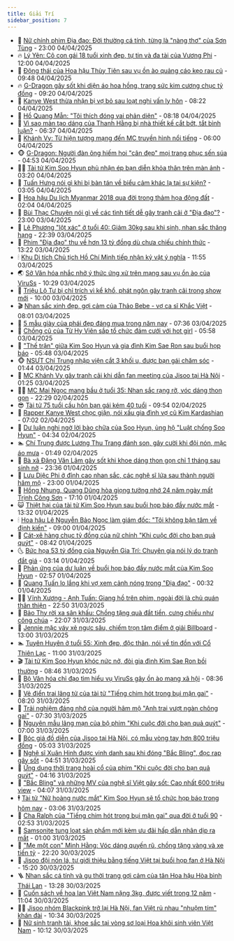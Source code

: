 ```yaml
---
title: Giải Trí
sidebar_position: 7
---
```


<!-- dantri-giai-tri:START -->
- 🤩 [Nữ chính phim Địa đạo: Đời thường cá tính, từng là &quot;nàng thơ&quot; của Sơn Tùng](https://dantri.com.vn/giai-tri/nu-chinh-phim-dia-dao-doi-thuong-ca-tinh-tung-la-nang-tho-cua-son-tung-20250404154256782.htm) - 23:00 04/04/2025
- 🔥 [Lý Yên: Cô con gái 18 tuổi xinh đẹp, tự tin và đa tài của Vương Phi](https://dantri.com.vn/giai-tri/ly-yen-co-con-gai-18-tuoi-xinh-dep-tu-tin-va-da-tai-cua-vuong-phi-20250404102510239.htm) - 12:00 04/04/2025
- 🚀 [Động thái của Hoa hậu Thùy Tiên sau vụ ồn ào quảng cáo kẹo rau củ](https://dantri.com.vn/giai-tri/dong-thai-cua-hoa-hau-thuy-tien-sau-vu-on-ao-quang-cao-keo-rau-cu-20250404152712184.htm) - 09:48 04/04/2025
- 🔥 [G-Dragon gây sốt khi diện áo hoa hồng, trang sức kim cương chục tỷ đồng](https://dantri.com.vn/giai-tri/g-dragon-gay-sot-khi-dien-ao-hoa-hong-trang-suc-kim-cuong-chuc-ty-dong-20250402215259868.htm) - 09:20 04/04/2025
- 🌈 [Kanye West thừa nhận bị vợ bỏ sau loạt nghi vấn ly hôn](https://dantri.com.vn/giai-tri/kanye-west-thua-nhan-bi-vo-bo-sau-loat-nghi-van-ly-hon-20250404112829687.htm) - 08:22 04/04/2025
- 📝 [Hồ Quang Mẫn: &quot;Tôi thích đóng vai phản diện&quot;](https://dantri.com.vn/giai-tri/ho-quang-man-toi-thich-dong-vai-phan-dien-20250404150410900.htm) - 08:18 04/04/2025
- 💪 [Vì sao màn tạo dáng của Thanh Hằng bị nhà thiết kế cắt bớt, tắt bình luận?](https://dantri.com.vn/giai-tri/vi-sao-man-tao-dang-cua-thanh-hang-bi-nha-thiet-ke-cat-bot-tat-binh-luan-20250404100947792.htm) - 06:37 04/04/2025
- 🤡 [Khánh Vy: Từ hiện tượng mạng đến MC truyền hình nổi tiếng](https://dantri.com.vn/giai-tri/khanh-vy-tu-hien-tuong-mang-den-mc-truyen-hinh-noi-tieng-20250403155431062.htm) - 06:00 04/04/2025
- 🐵 [G-Dragon: Người đàn ông hiếm hoi &quot;cân đẹp&quot; mọi trang phục sến súa](https://dantri.com.vn/giai-tri/g-dragon-nguoi-dan-ong-hiem-hoi-can-dep-moi-trang-phuc-sen-sua-20250404103018634.htm) - 04:53 04/04/2025
- 🧑‍🏫 [Tài tử Kim Soo Hyun phủ nhận ép bạn diễn khỏa thân trên màn ảnh](https://dantri.com.vn/giai-tri/tai-tu-kim-soo-hyun-phu-nhan-ep-ban-dien-khoa-than-tren-man-anh-20250404094034216.htm) - 03:20 04/04/2025
- 💂 [Tuấn Hưng nói gì khi bị bàn tán về biểu cảm khác lạ tại sự kiện?](https://dantri.com.vn/giai-tri/tuan-hung-noi-gi-khi-bi-ban-tan-ve-bieu-cam-khac-la-tai-su-kien-20250404095426886.htm) - 03:05 04/04/2025
- 🤠 [Hoa hậu Du lịch Myanmar 2018 qua đời trong thảm họa động đất](https://dantri.com.vn/giai-tri/hoa-hau-du-lich-myanmar-2018-qua-doi-trong-tham-hoa-dong-dat-20250404084517344.htm) - 02:04 04/04/2025
- 🫶 [Bùi Thạc Chuyên nói gì về các tình tiết dễ gây tranh cãi ở &quot;Địa đạo&quot;?](https://dantri.com.vn/giai-tri/bui-thac-chuyen-noi-gi-ve-cac-tinh-tiet-de-gay-tranh-cai-o-dia-dao-20250403223238173.htm) - 23:00 03/04/2025
- 🦏 [Lê Phương &quot;lột xác&quot; ở tuổi 40: Giảm 30kg sau khi sinh, nhan sắc thăng hạng](https://dantri.com.vn/giai-tri/le-phuong-lot-xac-o-tuoi-40-giam-30kg-sau-khi-sinh-nhan-sac-thang-hang-20250402205935338.htm) - 22:39 03/04/2025
- 🧰 [Phim &quot;Địa đạo&quot; thu về hơn 13 tỷ đồng dù chưa chiếu chính thức](https://dantri.com.vn/giai-tri/phim-dia-dao-thu-ve-hon-13-ty-dong-du-chua-chieu-chinh-thuc-20250403170433845.htm) - 13:22 03/04/2025
- 🕯 [Khu Di tích Chủ tịch Hồ Chí Minh tiếp nhận kỷ vật ý nghĩa](https://dantri.com.vn/giai-tri/khu-di-tich-chu-tich-ho-chi-minh-tiep-nhan-ky-vat-y-nghia-20250403200105134.htm) - 11:55 03/04/2025
- 🌏 [Sở Văn hóa nhắc nhở ý thức ứng xử trên mạng sau vụ ồn ào của ViruSs](https://dantri.com.vn/giai-tri/so-van-hoa-nhac-nho-y-thuc-ung-xu-tren-mang-sau-vu-on-ao-cua-viruss-20250403162420699.htm) - 10:29 03/04/2025
- 🌈 [Triệu Lộ Tư bị chỉ trích vì kể khổ, phát ngôn gây tranh cãi trong show mới](https://dantri.com.vn/giai-tri/trieu-lo-tu-bi-chi-trich-vi-ke-kho-phat-ngon-gay-tranh-cai-trong-show-moi-20250403121049246.htm) - 10:00 03/04/2025
- 🎬 [Nhan sắc xinh đẹp, gợi cảm của Thảo Bebe - vợ ca sĩ Khắc Việt](https://dantri.com.vn/giai-tri/nhan-sac-xinh-dep-goi-cam-cua-thao-bebe-vo-ca-si-khac-viet-20250402152122651.htm) - 08:01 03/04/2025
- 👀 [5 mẫu giày của phái đẹp đáng mua trong năm nay](https://dantri.com.vn/giai-tri/5-mau-giay-cua-phai-dep-dang-mua-trong-nam-nay-20250327141426895.htm) - 07:36 03/04/2025
- 🧰 [Chồng cũ của Từ Hy Viên sắp tổ chức đám cưới với hot girl](https://dantri.com.vn/giai-tri/chong-cu-cua-tu-hy-vien-sap-to-chuc-dam-cuoi-voi-hot-girl-20250403111006762.htm) - 05:58 03/04/2025
- 🧰 [&quot;Thế trận&quot; giữa Kim Soo Hyun và gia đình Kim Sae Ron sau buổi họp báo](https://dantri.com.vn/giai-tri/the-tran-giua-kim-soo-hyun-va-gia-dinh-kim-sae-ron-sau-buoi-hop-bao-20250403094823671.htm) - 05:48 03/04/2025
- 🐵 [NSƯT Chí Trung nhập viện cắt 3 khối u, được bạn gái chăm sóc](https://dantri.com.vn/giai-tri/nsut-chi-trung-nhap-vien-cat-3-khoi-u-duoc-ban-gai-cham-soc-20250402215712218.htm) - 01:44 03/04/2025
- 🐘 [MC Khánh Vy gây tranh cãi khi dẫn fan meeting của Jisoo tại Hà Nội](https://dantri.com.vn/giai-tri/mc-khanh-vy-gay-tranh-cai-khi-dan-fan-meeting-cua-jisoo-tai-ha-noi-20250402174147169.htm) - 01:25 03/04/2025
- 🧑‍💻 [MC Mai Ngọc mang bầu ở tuổi 35: Nhan sắc rạng rỡ, vóc dáng thon gọn](https://dantri.com.vn/giai-tri/mc-mai-ngoc-mang-bau-o-tuoi-35-nhan-sac-rang-ro-voc-dang-thon-gon-20250402183452759.htm) - 22:29 02/04/2025
- 😎 [Tài tử 75 tuổi cầu hôn bạn gái kém 40 tuổi](https://dantri.com.vn/giai-tri/tai-tu-75-tuoi-cau-hon-ban-gai-kem-40-tuoi-20250402162639602.htm) - 09:54 02/04/2025
- 🧰 [Rapper Kanye West chọc giận, nói xấu gia đình vợ cũ Kim Kardashian](https://dantri.com.vn/giai-tri/rapper-kanye-west-choc-gian-noi-xau-gia-dinh-vo-cu-kim-kardashian-20250402131444874.htm) - 07:02 02/04/2025
- 🧰 [Dư luận nghi ngờ lời bào chữa của Soo Hyun, ủng hộ &quot;Luật chống Soo Hyun&quot;](https://dantri.com.vn/giai-tri/du-luan-nghi-ngo-loi-bao-chua-cua-soo-hyun-ung-ho-luat-chong-soo-hyun-20250402111917954.htm) - 04:34 02/04/2025
- 🏊 [Chí Trung được Lương Thu Trang đánh son, gây cười khi đội nón, mặc áo mưa](https://dantri.com.vn/giai-tri/chi-trung-duoc-luong-thu-trang-danh-son-gay-cuoi-khi-doi-non-mac-ao-mua-20250402005208219.htm) - 01:49 02/04/2025
- 🌋 [Bà xã Đặng Văn Lâm gây sốt khi khoe dáng thon gọn chỉ 1 tháng sau sinh nở](https://dantri.com.vn/giai-tri/ba-xa-dang-van-lam-gay-sot-khi-khoe-dang-thon-gon-chi-1-thang-sau-sinh-no-20250402004253570.htm) - 23:36 01/04/2025
- 🔭 [Lưu Diệc Phi ở đỉnh cao nhan sắc, các nghệ sĩ lứa sau thành người hâm mộ](https://dantri.com.vn/giai-tri/luu-diec-phi-o-dinh-cao-nhan-sac-cac-nghe-si-lua-sau-thanh-nguoi-ham-mo-20250401141219814.htm) - 23:00 01/04/2025
- 📝 [Hồng Nhung, Quang Dũng hòa giọng tưởng nhớ 24 năm ngày mất Trịnh Công Sơn](https://dantri.com.vn/giai-tri/hong-nhung-quang-dung-hoa-giong-tuong-nho-24-nam-ngay-mat-trinh-cong-son-20250402001009629.htm) - 17:10 01/04/2025
- 😺 [Thiệt hại của tài tử Kim Soo Hyun sau buổi họp báo đầy nước mắt](https://dantri.com.vn/giai-tri/thiet-hai-cua-tai-tu-kim-soo-hyun-sau-buoi-hop-bao-day-nuoc-mat-20250401160518263.htm) - 13:32 01/04/2025
- 🕯 [Hoa hậu Lê Nguyễn Bảo Ngọc làm giám đốc: &quot;Tôi không bận tâm về định kiến&quot;](https://dantri.com.vn/giai-tri/hoa-hau-le-nguyen-bao-ngoc-lam-giam-doc-toi-khong-ban-tam-ve-dinh-kien-20250331104759113.htm) - 09:00 01/04/2025
- 🦄 [Cát-xê hàng chục tỷ đồng của nữ chính &quot;Khi cuộc đời cho bạn quả quýt&quot;](https://dantri.com.vn/giai-tri/cat-xe-hang-chuc-ty-dong-cua-nu-chinh-khi-cuoc-doi-cho-ban-qua-quyt-20250401121325592.htm) - 08:42 01/04/2025
- 🌜 [Bức họa 53 tỷ đồng của Nguyễn Gia Trí: Chuyên gia nói lý do tranh đắt giá](https://dantri.com.vn/giai-tri/buc-hoa-53-ty-dong-cua-nguyen-gia-tri-chuyen-gia-noi-ly-do-tranh-dat-gia-20250401020351587.htm) - 03:14 01/04/2025
- 👹 [Phản ứng của dư luận về buổi họp báo đầy nước mắt của Kim Soo Hyun](https://dantri.com.vn/giai-tri/phan-ung-cua-du-luan-ve-buoi-hop-bao-day-nuoc-mat-cua-kim-soo-hyun-20250401093456932.htm) - 02:57 01/04/2025
- 🚀 [Quang Tuấn lo lắng khi vợ xem cảnh nóng trong &quot;Địa đạo&quot;](https://dantri.com.vn/giai-tri/quang-tuan-lo-lang-khi-vo-xem-canh-nong-trong-dia-dao-20250401003620845.htm) - 00:32 01/04/2025
- 🧑‍💻 [Vĩnh Xương - Anh Tuấn: Giang hồ trên phim, ngoài đời là chủ quán thân thiện](https://dantri.com.vn/giai-tri/vinh-xuong-anh-tuan-giang-ho-tren-phim-ngoai-doi-la-chu-quan-than-thien-20250331154741953.htm) - 22:50 31/03/2025
- 🦩 [Bảo Thy rời xa sân khấu: Chồng tặng quà đắt tiền, cưng chiều như công chúa](https://dantri.com.vn/giai-tri/bao-thy-roi-xa-san-khau-chong-tang-qua-dat-tien-cung-chieu-nhu-cong-chua-20250330082408873.htm) - 22:07 31/03/2025
- 💫 [Jennie mặc váy xẻ ngực sâu, chiếm trọn tâm điểm ở giải Billboard](https://dantri.com.vn/giai-tri/jennie-mac-vay-xe-nguc-sau-chiem-tron-tam-diem-o-giai-billboard-20250331152454628.htm) - 13:00 31/03/2025
- 🏊 [Tuyên Huyên ở tuổi 55: Xinh đẹp, độc thân, nói về tin đồn với Cổ Thiên Lạc](https://dantri.com.vn/giai-tri/tuyen-huyen-o-tuoi-55-xinh-dep-doc-than-noi-ve-tin-don-voi-co-thien-lac-20250331105638182.htm) - 11:00 31/03/2025
- 🎬 [Tài tử Kim Soo Hyun khóc nức nở, đòi gia đình Kim Sae Ron bồi thường](https://dantri.com.vn/giai-tri/tai-tu-kim-soo-hyun-khoc-nuc-no-doi-gia-dinh-kim-sae-ron-boi-thuong-20250331152107160.htm) - 08:46 31/03/2025
- 💃 [Bộ Văn hóa chỉ đạo tìm hiểu vụ ViruSs gây ồn ào mạng xã hội](https://dantri.com.vn/giai-tri/bo-van-hoa-chi-dao-tim-hieu-vu-viruss-gay-on-ao-mang-xa-hoi-20250331152113148.htm) - 08:36 31/03/2025
- 🌊 [Vẻ điển trai lãng tử của tài tử &quot;Tiếng chim hót trong bụi mận gai&quot;](https://dantri.com.vn/giai-tri/ve-dien-trai-lang-tu-cua-tai-tu-tieng-chim-hot-trong-bui-man-gai-20250331120705011.htm) - 08:20 31/03/2025
- 🧰 [Trải nghiệm đáng nhớ của người hâm mộ &quot;Anh trai vượt ngàn chông gai&quot;](https://dantri.com.vn/giai-tri/trai-nghiem-dang-nho-cua-nguoi-ham-mo-anh-trai-vuot-ngan-chong-gai-20250331140714333.htm) - 07:30 31/03/2025
- 🦣 [Nguyên mẫu lãng mạn của bộ phim &quot;Khi cuộc đời cho bạn quả quýt&quot;](https://dantri.com.vn/giai-tri/nguyen-mau-lang-man-cua-bo-phim-khi-cuoc-doi-cho-ban-qua-quyt-20250330103606616.htm) - 07:00 31/03/2025
- 🥷 [Bóc giá đồ diễn của Jisoo tại Hà Nội, có mẫu vòng tay hơn 800 triệu đồng](https://dantri.com.vn/giai-tri/boc-gia-do-dien-cua-jisoo-tai-ha-noi-co-mau-vong-tay-hon-800-trieu-dong-20250331101511579.htm) - 05:03 31/03/2025
- 🦏 [Nghệ sĩ Xuân Hinh được vinh danh sau khi đóng &quot;Bắc Bling&quot;, đọc rap gây sốt](https://dantri.com.vn/giai-tri/nghe-si-xuan-hinh-duoc-vinh-danh-sau-khi-dong-bac-bling-doc-rap-gay-sot-20250331113520487.htm) - 04:51 31/03/2025
- 🫶 [Ứng dụng thời trang hoài cổ của phim &quot;Khi cuộc đời cho bạn quả quýt&quot;](https://dantri.com.vn/giai-tri/ung-dung-thoi-trang-hoai-co-cua-phim-khi-cuoc-doi-cho-ban-qua-quyt-20250328121611021.htm) - 04:16 31/03/2025
- 💼 [&quot;Bắc Bling&quot; và những MV của nghệ sĩ Việt gây sốt: Cao nhất 600 triệu view](https://dantri.com.vn/giai-tri/bac-bling-va-nhung-mv-cua-nghe-si-viet-gay-sot-cao-nhat-600-trieu-view-20250331085701734.htm) - 04:07 31/03/2025
- 🕴 [Tài tử &quot;Nữ hoàng nước mắt&quot; Kim Soo Hyun sẽ tổ chức họp báo trong hôm nay](https://dantri.com.vn/giai-tri/tai-tu-nu-hoang-nuoc-mat-kim-soo-hyun-se-to-chuc-hop-bao-trong-hom-nay-20250331095004906.htm) - 03:06 31/03/2025
- 🐲 [Cha Ralph của &quot;Tiếng chim hót trong bụi mận gai&quot; qua đời ở tuổi 90](https://dantri.com.vn/giai-tri/cha-ralph-cua-tieng-chim-hot-trong-bui-man-gai-qua-doi-o-tuoi-90-20250331091424045.htm) - 02:53 31/03/2025
- 🐘 [Samsonite tung loạt sản phẩm mới kèm ưu đãi hấp dẫn nhân dịp ra mắt](https://dantri.com.vn/giai-tri/samsonite-tung-loat-san-pham-moi-kem-uu-dai-hap-dan-nhan-dip-ra-mat-20250326230410645.htm) - 01:00 31/03/2025
- 🤭 [&quot;Mẹ một con&quot; Minh Hằng: Vóc dáng quyến rũ, chồng tặng vàng và xe tiền tỷ](https://dantri.com.vn/giai-tri/me-mot-con-minh-hang-voc-dang-quyen-ru-chong-tang-vang-va-xe-tien-ty-20250329115938316.htm) - 22:20 30/03/2025
- 💯 [Jisoo đội nón lá, tự giới thiệu bằng tiếng Việt tại buổi họp fan ở Hà Nội](https://dantri.com.vn/giai-tri/jisoo-doi-non-la-tu-gioi-thieu-bang-tieng-viet-tai-buoi-hop-fan-o-ha-noi-20250330220538295.htm) - 15:20 30/03/2025
- 🪜 [Nhan sắc cá tính và gu thời trang gợi cảm của tân Hoa hậu Hòa bình Thái Lan](https://dantri.com.vn/giai-tri/nhan-sac-ca-tinh-va-gu-thoi-trang-goi-cam-cua-tan-hoa-hau-hoa-binh-thai-lan-20250330124631011.htm) - 13:28 30/03/2025
- 👹 [Cuốn sách về hoa lan Việt Nam nặng 3kg, được viết trong 12 năm](https://dantri.com.vn/giai-tri/cuon-sach-ve-hoa-lan-viet-nam-nang-3kg-duoc-viet-trong-12-nam-20250330163404417.htm) - 11:04 30/03/2025
- 🧑‍🏫 [Jisoo nhóm Blackpink trở lại Hà Nội, fan Việt rủ nhau &quot;nhuộm tím&quot; khán đài](https://dantri.com.vn/giai-tri/jisoo-nhom-blackpink-tro-lai-ha-noi-fan-viet-ru-nhau-nhuom-tim-khan-dai-20250330164633241.htm) - 10:34 30/03/2025
- 🐘 [Nữ sinh tranh tài, khoe sắc tại vòng sơ loại Hoa khôi sinh viên Việt Nam](https://dantri.com.vn/giai-tri/nu-sinh-tranh-tai-khoe-sac-tai-vong-so-loai-hoa-khoi-sinh-vien-viet-nam-20250330160350741.htm) - 10:12 30/03/2025<!-- dantri-giai-tri:END -->
